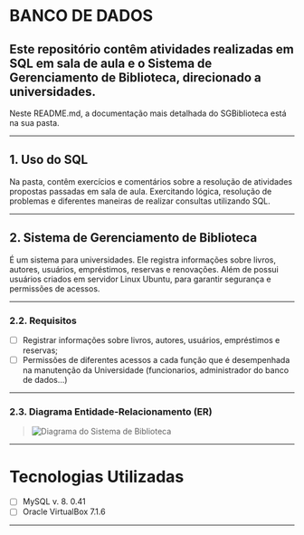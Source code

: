 # BANCO DE DADOS
## Este repositório contêm atividades realizadas em SQL em sala de aula e o Sistema de Gerenciamento de Biblioteca, direcionado a universidades. 
Neste README.md, a documentação mais detalhada do SGBiblioteca está na sua pasta. 

---

## 1. Uso do SQL 
Na pasta, contêm exercícios e comentários sobre a resolução de atividades propostas passadas em sala de aula. 
Exercitando lógica, resolução de problemas e diferentes maneiras de realizar consultas utilizando SQL. 

---

## 2.  Sistema de Gerenciamento de Biblioteca
É um sistema para universidades. Ele registra informações sobre livros, autores, usuários, empréstimos, reservas e renovações. 
Além de possui usuários criados em servidor Linux Ubuntu, para garantir segurança e permissões de acessos. 

---

### 2.2. Requisitos

- [ ] Registrar informações sobre livros, autores, usuários, empréstimos e reservas;
- [ ] Permissões de diferentes acessos a cada função que é desempenhada na manutenção da Universidade (funcionarios, administrador do banco de dados...)

---

### 2.3. Diagrama Entidade-Relacionamento (ER)

> <img src="C:\Users\dalci\Downloads\completo_sgBiblioteca.mwb" alt="Diagrama do Sistema de Biblioteca">

---

# Tecnologias Utilizadas
- [ ] MySQL v. 8. 0.41
- [ ] Oracle VirtualBox 7.1.6

---
